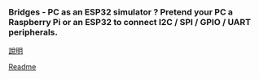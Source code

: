 ### Bridges - PC as an ESP32 simulator ? Pretend your PC a Raspberry Pi or an ESP32 to connect I2C / SPI / GPIO / UART peripherals.

[說明](https://github.com/Wei1234c/Bridges/blob/master/notebooks/readme/Bridges_readme_tw.md)  

[Readme](https://github.com/Wei1234c/Bridges/blob/master/notebooks/readme/Bridges_readme_en.md)  
